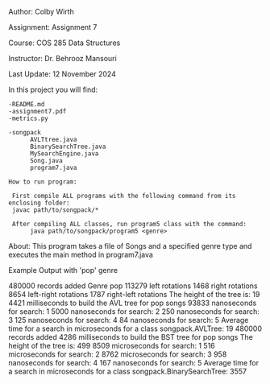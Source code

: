 Author: Colby Wirth

Assignment: Assignment 7

Course: COS 285 Data Structures

Instructor: Dr. Behrooz Mansouri

Last Update: 12 November 2024

In this project you will find: 
    
    -README.md
    -assignment7.pdf
    -metrics.py
    
    -songpack
          AVLTtree.java
          BinarySearchTree.java
          MySearchEngine.java
          Song.java
          program7.java

    How to run program:

     First compile ALL programs with the following command from its enclosing folder: 
     javac path/to/songpack/*

     After compiling ALL classes, run program5 class with the command: 
          java path/to/songpack/program5 <genre>

About: 
     This program takes a file of Songs and a specified genre type and executes the main method in program7.java

Example Output with 'pop' genre

480000 records added
Genre pop
113279 left rotations
1468 right rotations
8654 left-right rotations
1787 right-left rotations
The height of the tree is: 19
4421 milliseconds to build the AVL tree for pop songs
93833 nanoseconds for search: 1
5000 nanoseconds for search: 2
250 nanoseconds for search: 3
125 nanoseconds for search: 4
84 nanoseconds for search: 5
Average time for a search in microseconds for a class songpack.AVLTree: 19
480000 records added
4286 milliseconds to build the BST tree for pop songs
The height of the tree is: 499
8509 microseconds for search: 1
516 microseconds for search: 2
8762 microseconds for search: 3
958 nanoseconds for search: 4
167 nanoseconds for search: 5
Average time for a search in microseconds for a class songpack.BinarySearchTree: 3557

